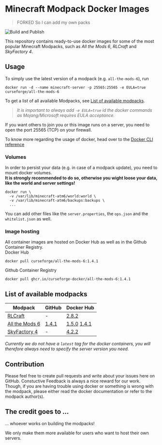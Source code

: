 # Minecraft Modpack Docker Images

> FORKED So I can add my own packs

![Build and Publish](https://github.com/curseforge-docker/modpack-servers/workflows/Build%20and%20Publish/badge.svg)
  
This repository contains ready-to-use docker images for some of the most popular Minecraft Modpacks, such as _All the Mods 6_, _RLCraft_ and _SkyFactory 4_.

## Usage

To simply use the latest version of a modpack (e.g. `all-the-mods-6`), run
```console
docker run -d --name minecraft-server -p 25565:25565 -e EULA=true curseforge/all-the-mods-6
```
To get a list of all available Modpacks, see [List of available modpacks](#list-of-available-modpacks).

> _It is important to always add `-e EULA=true` id the docker commands as Mojang/Microsoft requires EULA acceptance._

If you want others to join you or this image runs on a server, you need to open the port 25565 (TCP) on your firewall.

To know more regarding the usage of docker, head over to the [Docker CLI reference](https://docs.docker.com/engine/reference/commandline/docker/)

### Volumes

In order to persist your data (e.g. in case of a modpack update), you need to mount docker volumes.  
__It is strongly recommended to do so, otherwise you wight loose your data, like the world and server settings!__

```console
docker run \
  -v /var/lib/minecraft-atm6/world:world \
  -v /var/lib/minecraft-atm6/backups:backups \
  ...
```

You can add other files like the `server.properties`, the `ops.json` and the `whitelist.json` as well.

### Image hosting

All container images are hosted on Docker Hub as well as in the Github Container Registry.  
Docker Hub
```console
docker pull curseforge/all-the-mods-6:1.4.1
```
Github Container Registry
```console
docker pull ghcr.io/curseforge-docker/all-the-mods-6:1.4.1
```
## List of available modpacks
| Modpack                                                                             | GitHub                                                                                       | Docker Hub
| ----------------------------------------------------------------------------------- | -------------------------------------------------------------------------------------------- | -------------------------------------------------------------------------------------------------------------------------------------------------------------------------------------------------------------------------------------------------------------------------------------------------------------------------------------------
| [RLCraft](https://www.curseforge.com/minecraft/modpacks/rlcraft)                    | -                                                                                            | [2.8.2](https://hub.docker.com/layers/curseforge/rlcraft/2.8.2/images/sha256-fa373662ba8f731509f50e6a3e29cc9340f7f3cf2e3fa5337c9e6277ca1fab57?context=explore)
| [All the Mods 6](https://www.curseforge.com/minecraft/modpacks/all-the-mods-6)      | [1.4.1](https://github.com/orgs/curseforge-docker/packages/container/all-the-mods-6/1142098) | [1.5.0](https://hub.docker.com/layers/curseforge/all-the-mods-6/1.5.0/images/sha256-4f8cad9873af452757d6f07203b7af6e951ce60bd6a59e4c0f5572aba962d8e3?context=explore) [1.4.1](https://hub.docker.com/layers/curseforge/all-the-mods-6/1.4.1/images/sha256-cd5d74dfb422fadec278fc45074603634879c97b7a9ab8e3474cf3939a027b21?context=explore)
| [SkyFactory 4](https://www.curseforge.com/minecraft/modpacks/skyfactory-4)          | -                                                                                            | [4.2.2](https://hub.docker.com/layers/curseforge/skyfactory-4/4.2.2/images/sha256-713c867f5b4b8ca50fe8a567f6dee85a943b7fcae32efe9d0bb3c1042e38c87f?context=explore)

_Currently we do not have a `latest` tag for the docker containers, you will therefore always need to specify the server version you need._

## Contribution

Please feel free to create pull requests and write about your issues here on GitHub. Constuctive Feedback is always a nice reward for our work. Though, if you are having trouble using docker or something is wrong with the modpack, please either read the docker documentation or refer to the modpack author(s).

## The credit goes to ...

... whoever works on building the modpacks!

We only make them more available for users who want to host their own servers.
